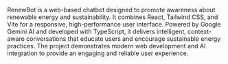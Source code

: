 RenewBot is a web-based chatbot designed to promote awareness about renewable energy and sustainability. It combines React, Tailwind CSS, and Vite for a responsive, high-performance user interface. Powered by Google Gemini AI and developed with TypeScript, it delivers intelligent, context-aware conversations that educate users and encourage sustainable energy practices. The project demonstrates modern web development and AI integration to provide an engaging and reliable user experience.
